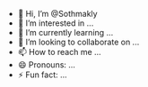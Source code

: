 - 👋 Hi, I’m @Sothmakly
- 👀 I’m interested in ...
- 🌱 I’m currently learning ...
- 💞️ I’m looking to collaborate on ...
- 📫 How to reach me ...
- 😄 Pronouns: ...
- ⚡ Fun fact: ...

<!---
Sothmakly/Sothmakly is a ✨ special ✨ repository because its `README.md` (this file) appears on your GitHub profile.
You can click the Preview link to take a look at your changes.
--->
